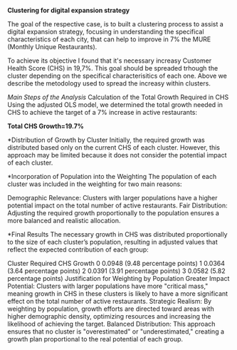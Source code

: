 **Clustering for digital expansion strategy**

The goal of the respective case, is to built a clustering process to assist a digital expansion strategy, focusing in understanding the specifical characteristics of each city, that can help to improve in 7% the MURE (Monthly Unique Restaurants).

To achieve its objective I found that it's necessary increasy Customer Health Score (CHS) in 19,7%. This goal should be spreaded trhough the cluster depending on the specifical characterisitics of each one. Above we describe the metodology used to spread the increasy within clusters.

*Main Steps of the Analysis*
Calculation of the Total Growth Required in CHS
Using the adjusted OLS model, we determined the total growth needed in CHS to achieve the target of a 7% increase in active restaurants:

**Total CHS Growth=19.7%**

*Distribution of Growth by Cluster
Initially, the required growth was distributed based only on the current CHS of each cluster. However, this approach may be limited because it does not consider the potential impact of each cluster.

*Incorporation of Population into the Weighting
The population of each cluster was included in the weighting for two main reasons:

Demographic Relevance: Clusters with larger populations have a higher potential impact on the total number of active restaurants.
Fair Distribution: Adjusting the required growth proportionally to the population ensures a more balanced and realistic allocation.

*Final Results
The necessary growth in CHS was distributed proportionally to the size of each cluster’s population, resulting in adjusted values that reflect the expected contribution of each group:

Cluster	Required CHS Growth
0	0.0948 (9.48 percentage points)
1	0.0364 (3.64 percentage points)
2	0.0391 (3.91 percentage points)
3	0.0582 (5.82 percentage points)
Justification for Weighting by Population
Greater Impact Potential: Clusters with larger populations have more "critical mass," meaning growth in CHS in these clusters is likely to have a more significant effect on the total number of active restaurants.
Strategic Realism: By weighting by population, growth efforts are directed toward areas with higher demographic density, optimizing resources and increasing the likelihood of achieving the target.
Balanced Distribution: This approach ensures that no cluster is "overestimated" or "underestimated," creating a growth plan proportional to the real potential of each group.

